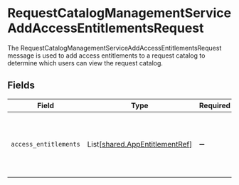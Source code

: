 # RequestCatalogManagementServiceAddAccessEntitlementsRequest

The RequestCatalogManagementServiceAddAccessEntitlementsRequest message is used to add access entitlements to a request
 catalog to determine which users can view the request catalog.


## Fields

| Field                                                                      | Type                                                                       | Required                                                                   | Description                                                                |
| -------------------------------------------------------------------------- | -------------------------------------------------------------------------- | -------------------------------------------------------------------------- | -------------------------------------------------------------------------- |
| `access_entitlements`                                                      | List[[shared.AppEntitlementRef](../../models/shared/appentitlementref.md)] | :heavy_minus_sign:                                                         | List of entitlements to add to the request catalog as access entitlements. |